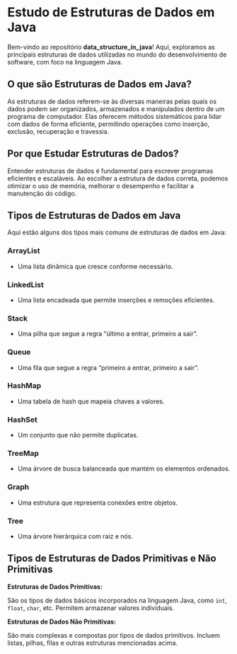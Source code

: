 # Estudo de Estruturas de Dados em Java

Bem-vindo ao repositório **data_structure_in_java**! Aqui, exploramos as principais estruturas de dados utilizadas no mundo do desenvolvimento de software, com foco na linguagem Java.

## O que são Estruturas de Dados em Java?

As estruturas de dados referem-se às diversas maneiras pelas quais os dados podem ser organizados, armazenados e manipulados dentro de um programa de computador. Elas oferecem métodos sistemáticos para lidar com dados de forma eficiente, permitindo operações como inserção, exclusão, recuperação e travessia.

## Por que Estudar Estruturas de Dados?

Entender estruturas de dados é fundamental para escrever programas eficientes e escaláveis. Ao escolher a estrutura de dados correta, podemos otimizar o uso de memória, melhorar o desempenho e facilitar a manutenção do código.

## Tipos de Estruturas de Dados em Java

Aqui estão alguns dos tipos mais comuns de estruturas de dados em Java:

### ArrayList

- Uma lista dinâmica que cresce conforme necessário.

### LinkedList

- Uma lista encadeada que permite inserções e remoções eficientes.

### Stack

- Uma pilha que segue a regra “último a entrar, primeiro a sair”.

### Queue

- Uma fila que segue a regra “primeiro a entrar, primeiro a sair”.

### HashMap

- Uma tabela de hash que mapeia chaves a valores.

### HashSet

- Um conjunto que não permite duplicatas.

### TreeMap

- Uma árvore de busca balanceada que mantém os elementos ordenados.

### Graph

- Uma estrutura que representa conexões entre objetos.

### Tree

- Uma árvore hierárquica com raiz e nós.

## Tipos de Estruturas de Dados Primitivas e Não Primitivas

**Estruturas de Dados Primitivas:**

São os tipos de dados básicos incorporados na linguagem Java, como `int`, `float`, `char`, etc.
Permitem armazenar valores individuais.

**Estruturas de Dados Não Primitivas:**

São mais complexas e compostas por tipos de dados primitivos.
Incluem listas, pilhas, filas e outras estruturas mencionadas acima.
